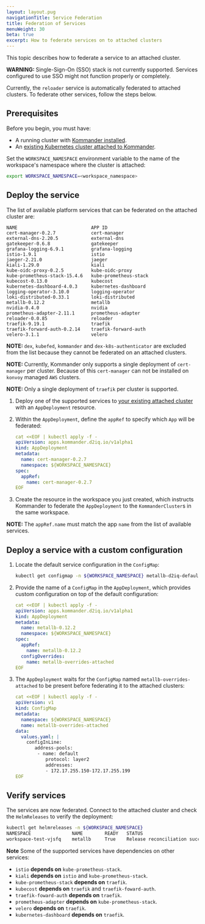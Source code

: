 ```yaml
---
layout: layout.pug
navigationTitle: Service Federation
title: Federation of Services
menuWeight: 30
beta: true
excerpt: How to federate services on to attached clusters
---
```

<!-- markdownlint-disable MD004 MD040 -->

This topic describes how to federate a service to an attached cluster.
<p class="message--warning"><strong>WARNING: </strong>Single-Sign-On (SSO) stack is not currently supported. Services configured to use SSO might not function properly or completely.</p>

Currently, the `reloader` service is automatically federated to attached clusters. To federate other services, follow the steps below.

## Prerequisites

Before you begin, you must have:

- A running cluster with [Kommander installed](../../install/).
- An [existing Kubernetes cluster attached to Kommander](../../clusters/attach-cluster/).

Set the `WORKSPACE_NAMESPACE` environment variable to the name of the workspace's namespace where the cluster is attached:

```sh
export WORKSPACE_NAMESPACE=<workspace_namespace>
```

## Deploy the service

The list of available platform services that can be federated on the attached cluster are:

```
NAME                           APP ID
cert-manager-0.2.7             cert-manager
external-dns-2.20.5            external-dns
gatekeeper-0.6.8               gatekeeper
grafana-logging-6.9.1          grafana-logging
istio-1.9.1                    istio
jaeger-2.21.0                  jaeger
kiali-1.29.0                   kiali
kube-oidc-proxy-0.2.5          kube-oidc-proxy
kube-prometheus-stack-15.4.6   kube-prometheus-stack
kubecost-0.13.0                kubecost
kubernetes-dashboard-4.0.3     kubernetes-dashboard
logging-operator-3.10.0        logging-operator
loki-distributed-0.33.1        loki-distributed
metallb-0.12.2                 metallb
nvidia-0.4.0                   nvidia
prometheus-adapter-2.11.1      prometheus-adapter
reloader-0.0.85                reloader
traefik-9.19.1                 traefik
traefik-forward-auth-0.2.14    traefik-forward-auth
velero-3.1.1                   velero
```

<p class="message--note"><strong>NOTE: </strong><code>dex</code>, <code>kubefed</code>, <code>kommander</code> and <code>dex-k8s-authenticator</code> are excluded from the list because they cannot be federated on an attached clusters.</p>

<p class="message--note"><strong>NOTE: </strong>Currently, Kommander only supports a single deployment of <code>cert-manager</code> per cluster. Because of this <code>cert-manager</code> can not be installed on <code>konvoy</code> managed <code>AWS</code> clusters.</p>

<p class="message--note"><strong>NOTE: </strong>Only a single deployment of <code>traefik</code> per cluster is supported.</p>

1.  Deploy one of the supported services to [your existing attached cluster](../../clusters/attach-cluster/) with an `AppDeployment` resource.

1.  Within the `AppDeployment`, define the `appRef` to specify which `App` will be federated:

    ```yaml
    cat <<EOF | kubectl apply -f -
    apiVersion: apps.kommander.d2iq.io/v1alpha1
    kind: AppDeployment
    metadata:
      name: cert-manager-0.2.7
      namespace: ${WORKSPACE_NAMESPACE}
    spec:
      appRef:
        name: cert-manager-0.2.7
    EOF
    ```

1.  Create the resource in the workspace you just created, which instructs Kommander to federate the `AppDeployment` to the `KommanderCluster`s in the same workspace.

<p class="message--note"><strong>NOTE: </strong>The <code>appRef.name</code> must match the app <code>name</code> from the list of available services.</p>

## Deploy a service with a custom configuration

1.  Locate the default service configuration in the `ConfigMap`:

    ```bash
    kubectl get configmap -n ${WORKSPACE_NAMESPACE} metallb-d2iq-defaults -oyaml
    ```

1.  Provide the name of a `ConfigMap` in the `AppDeployment`, which provides custom configuration on top of the default configuration:

    ```yaml
    cat <<EOF | kubectl apply -f -
    apiVersion: apps.kommander.d2iq.io/v1alpha1
    kind: AppDeployment
    metadata:
      name: metallb-0.12.2
      namespace: ${WORKSPACE_NAMESPACE}
    spec:
      appRef:
        name: metallb-0.12.2
      configOverrides:
        name: metallb-overrides-attached
    EOF
    ```

1.  The `AppDeployment` waits for the `ConfigMap` named `metallb-overrides-attached` to be present before federating it to the attached clusters:

    ```yaml
    cat <<EOF | kubectl apply -f -
    apiVersion: v1
    kind: ConfigMap
    metadata:
      namespace: ${WORKSPACE_NAMESPACE}
      name: metallb-overrides-attached
    data:
      values.yaml: |
        configInLine:
           address-pools:
            - name: default
               protocol: layer2
               addresses:
               - 172.17.255.150-172.17.255.199
    EOF
    ```

## Verify services

The services are now federated. Connect to the attached cluster and check the `HelmReleases` to verify the deployment:

```bash
kubectl get helmreleases -n ${WORKSPACE_NAMESPACE}
NAMESPACE               NAME        READY   STATUS                             AGE
workspace-test-vjsfq    metallb     True    Release reconciliation succeeded   7m3s
```

**Note** Some of the supported services have dependencies on other services:

* `istio` **depends on** `kube-prometheus-stack`.
* `kiali` **depends on** `istio` and `kube-prometheus-stack`.
* `kube-prometheus-stack` **depends on** `traefik`.
* `kubecost` **depends on** `traefik` and `traefik-foward-auth`.
* `traefik-foward-auth` **depends on** `traefik`.
* `prometheus-adapter` **depends on** `kube-prometheus-stack`.
* `velero` **depends on** `traefik`.
* `kubernetes-dashboard` **depends on** `traefik`.
